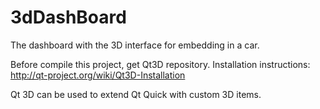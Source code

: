 3dDashBoard
===========

The dashboard with the 3D interface for embedding in a car.

Before compile this project, get Qt3D repository.
Installation instructions: http://qt-project.org/wiki/Qt3D-Installation

Qt 3D can be used to extend Qt Quick with custom 3D items.
